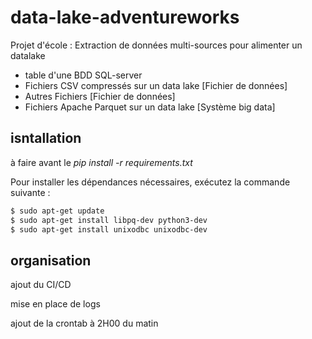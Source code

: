 # data-lake-adventureworks
Projet d'école : Extraction de données multi-sources pour alimenter un datalake
* table d'une BDD SQL-server
* Fichiers CSV compressés sur un data lake [Fichier de données]
* Autres Fichiers [Fichier de données]
* Fichiers Apache Parquet sur un data lake [Système big data]

## isntallation
à faire avant le *pip install -r requirements.txt*

Pour installer les dépendances nécessaires, exécutez la commande suivante :

```bash
$ sudo apt-get update
$ sudo apt-get install libpq-dev python3-dev
$ sudo apt-get install unixodbc unixodbc-dev
```

## organisation
ajout du CI/CD

mise en place de logs

ajout de la crontab à 2H00 du matin